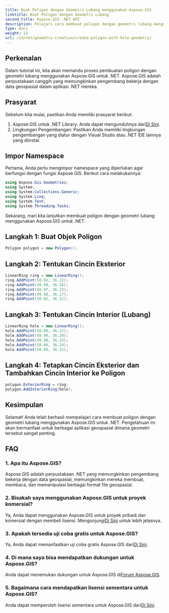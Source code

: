 ```yaml
---
title: Buat Poligon dengan Geometri Lubang menggunakan Aspose.GIS
linktitle: Buat Poligon dengan Geometri Lubang
second_title: Aspose.GIS .NET API
description: Pelajari cara membuat poligon dengan geometri lubang menggunakan Aspose.GIS untuk .NET. Tutorial langkah demi langkah dengan contoh kode.
type: docs
weight: 13
url: /id/net/geometry-creation/create-polygon-with-hole-geometry/
---
```

## Perkenalan
Dalam tutorial ini, kita akan memandu proses pembuatan poligon dengan geometri lubang menggunakan Aspose.GIS untuk .NET. Aspose.GIS adalah perpustakaan canggih yang memungkinkan pengembang bekerja dengan data geospasial dalam aplikasi .NET mereka. 
## Prasyarat
Sebelum kita mulai, pastikan Anda memiliki prasyarat berikut:
1. Aspose.GIS untuk .NET Library: Anda dapat mengunduhnya dari[Di Sini](https://releases.aspose.com/gis/net/).
2. Lingkungan Pengembangan: Pastikan Anda memiliki lingkungan pengembangan yang diatur dengan Visual Studio atau .NET IDE lainnya yang diinstal.
## Impor Namespace
Pertama, Anda perlu mengimpor namespace yang diperlukan agar berfungsi dengan fungsi Aspose.GIS. Berikut cara melakukannya:

```csharp
using Aspose.Gis.Geometries;
using System;
using System.Collections.Generic;
using System.Linq;
using System.Text;
using System.Threading.Tasks;
```

Sekarang, mari kita lanjutkan membuat poligon dengan geometri lubang menggunakan Aspose.GIS untuk .NET.
## Langkah 1: Buat Objek Poligon
```csharp
Polygon polygon = new Polygon();
```
## Langkah 2: Tentukan Cincin Eksterior
```csharp
LinearRing ring = new LinearRing();
ring.AddPoint(50.02, 36.22);
ring.AddPoint(49.99, 36.26);
ring.AddPoint(49.97, 36.23);
ring.AddPoint(49.98, 36.17);
ring.AddPoint(50.02, 36.22);
```
## Langkah 3: Tentukan Cincin Interior (Lubang)
```csharp
LinearRing hole = new LinearRing();
hole.AddPoint(50.00, 36.22);
hole.AddPoint(49.99, 36.20);
hole.AddPoint(49.98, 36.23);
hole.AddPoint(50.00, 36.24);
hole.AddPoint(50.00, 36.22);
```
## Langkah 4: Tetapkan Cincin Eksterior dan Tambahkan Cincin Interior ke Poligon
```csharp
polygon.ExteriorRing = ring;
polygon.AddInteriorRing(hole);
```
## Kesimpulan
Selamat! Anda telah berhasil mempelajari cara membuat poligon dengan geometri lubang menggunakan Aspose.GIS untuk .NET. Pengetahuan ini akan bermanfaat untuk berbagai aplikasi geospasial dimana geometri tersebut sangat penting.
## FAQ
### 1. Apa itu Aspose.GIS?
Aspose.GIS adalah perpustakaan .NET yang memungkinkan pengembang bekerja dengan data geospasial, memungkinkan mereka membuat, membaca, dan memanipulasi berbagai format file geospasial.
### 2. Bisakah saya menggunakan Aspose.GIS untuk proyek komersial?
 Ya, Anda dapat menggunakan Aspose.GIS untuk proyek pribadi dan komersial dengan membeli lisensi. Mengunjungi[Di Sini](https://purchase.aspose.com/buy) untuk lebih jelasnya.
### 3. Apakah tersedia uji coba gratis untuk Aspose.GIS?
 Ya, Anda dapat memanfaatkan uji coba gratis Aspose.GIS dari[Di Sini](https://releases.aspose.com/).
### 4. Di mana saya bisa mendapatkan dukungan untuk Aspose.GIS?
 Anda dapat menemukan dukungan untuk Aspose.GIS di[Forum Aspose.GIS](https://forum.aspose.com/c/gis/33).
### 5. Bagaimana cara mendapatkan lisensi sementara untuk Aspose.GIS?
 Anda dapat memperoleh lisensi sementara untuk Aspose.GIS dari[Di Sini](https://purchase.aspose.com/temporary-license/).